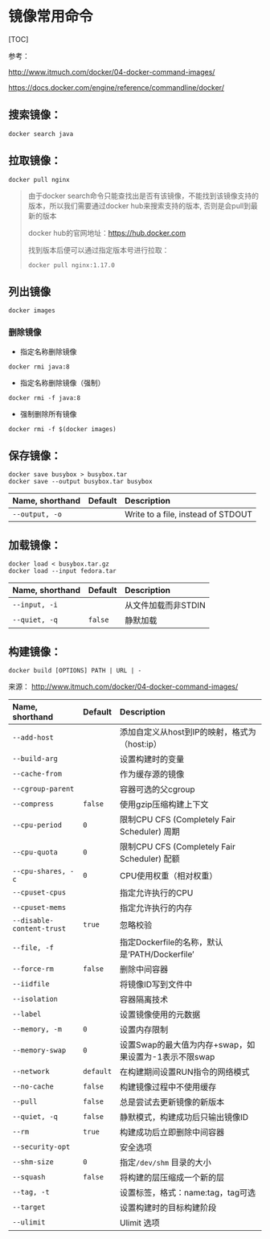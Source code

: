 

# 镜像常用命令

[TOC]

参考：

<http://www.itmuch.com/docker/04-docker-command-images/>

 <https://docs.docker.com/engine/reference/commandline/docker/>

## 搜索镜像：

```
docker search java
```

## 拉取镜像：

`docker pull nginx`

> 由于docker search命令只能查找出是否有该镜像，不能找到该镜像支持的版本，所以我们需要通过docker hub来搜索支持的版本, 否则是会pull到最新的版本
>
> docker hub的官网地址：https://hub.docker.com
>
> 找到版本后便可以通过指定版本号进行拉取：
>
> `docker pull nginx:1.17.0`

## 列出镜像

`docker images`

### 删除镜像

- 指定名称删除镜像

```
docker rmi java:8
```

- 指定名称删除镜像（强制）

```
docker rmi -f java:8
```

- 强制删除所有镜像

```
docker rmi -f $(docker images)
```

## 保存镜像：

```
docker save busybox > busybox.tar
docker save --output busybox.tar busybox

```

| Name, shorthand | Default | Description                        |
| :-------------- | :------ | :--------------------------------- |
| `--output, -o`  |         | Write to a file, instead of STDOUT |

## 加载镜像：

```
docker load < busybox.tar.gz
docker load --input fedora.tar

```

| Name, shorthand | Default | Description         |
| :-------------- | :------ | :------------------ |
| `--input, -i`   |         | 从文件加载而非STDIN |
| `--quiet, -q`   | `false` | 静默加载            |

## 构建镜像：

```
docker build [OPTIONS] PATH | URL | -

```

来源： <http://www.itmuch.com/docker/04-docker-command-images/>

| Name, shorthand           | Default   | Description                                           |
| :------------------------ | :-------- | :---------------------------------------------------- |
| `--add-host`              |           | 添加自定义从host到IP的映射，格式为（host:ip）         |
| `--build-arg`             |           | 设置构建时的变量                                      |
| `--cache-from`            |           | 作为缓存源的镜像                                      |
| `--cgroup-parent`         |           | 容器可选的父cgroup                                    |
| `--compress`              | `false`   | 使用gzip压缩构建上下文                                |
| `--cpu-period`            | `0`       | 限制CPU CFS (Completely Fair Scheduler) 周期          |
| `--cpu-quota`             | `0`       | 限制CPU CFS (Completely Fair Scheduler) 配额          |
| `--cpu-shares, -c`        | `0`       | CPU使用权重（相对权重）                               |
| `--cpuset-cpus`           |           | 指定允许执行的CPU                                     |
| `--cpuset-mems`           |           | 指定允许执行的内存                                    |
| `--disable-content-trust` | `true`    | 忽略校验                                              |
| `--file, -f`              |           | 指定Dockerfile的名称，默认是‘PATH/Dockerfile’         |
| `--force-rm`              | `false`   | 删除中间容器                                          |
| `--iidfile`               |           | 将镜像ID写到文件中                                    |
| `--isolation`             |           | 容器隔离技术                                          |
| `--label`                 |           | 设置镜像使用的元数据                                  |
| `--memory, -m`            | `0`       | 设置内存限制                                          |
| `--memory-swap`           | `0`       | 设置Swap的最大值为内存+swap，如果设置为-1表示不限swap |
| `--network`               | `default` | 在构建期间设置RUN指令的网络模式                       |
| `--no-cache`              | `false`   | 构建镜像过程中不使用缓存                              |
| `--pull`                  | `false`   | 总是尝试去更新镜像的新版本                            |
| `--quiet, -q`             | `false`   | 静默模式，构建成功后只输出镜像ID                      |
| `--rm`                    | `true`    | 构建成功后立即删除中间容器                            |
| `--security-opt`          |           | 安全选项                                              |
| `--shm-size`              | `0`       | 指定`/dev/shm` 目录的大小                             |
| `--squash`                | `false`   | 将构建的层压缩成一个新的层                            |
| `--tag, -t`               |           | 设置标签，格式：name:tag，tag可选                     |
| `--target`                |           | 设置构建时的目标构建阶段                              |
| `--ulimit`                |           | Ulimit 选项                                           |